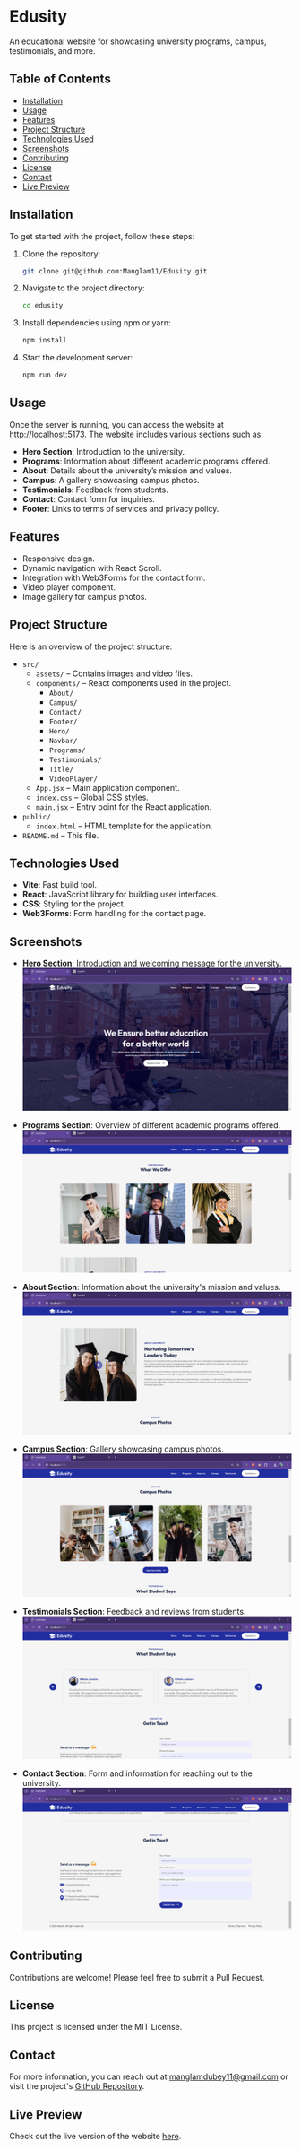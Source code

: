 # Edusity

An educational website for showcasing university programs, campus, testimonials, and more.

## Table of Contents

- [Installation](#installation)
- [Usage](#usage)
- [Features](#features)
- [Project Structure](#project-structure)
- [Technologies Used](#technologies-used)
- [Screenshots](#screenshots)
- [Contributing](#contributing)
- [License](#license)
- [Contact](#contact)
- [Live Preview](#live-preview)

## Installation

To get started with the project, follow these steps:

1. Clone the repository:

   ```bash
   git clone git@github.com:Manglam11/Edusity.git

   ```

2. Navigate to the project directory:

   ```bash
   cd edusity

   ```

3. Install dependencies using npm or yarn:

   ```bash
   npm install

   ```

4. Start the development server:

   ```bash
   npm run dev

   ```

## Usage

Once the server is running, you can access the website at [http://localhost:5173](http://localhost:5173). The website includes various sections such as:

- **Hero Section**: Introduction to the university.
- **Programs**: Information about different academic programs offered.
- **About**: Details about the university’s mission and values.
- **Campus**: A gallery showcasing campus photos.
- **Testimonials**: Feedback from students.
- **Contact**: Contact form for inquiries.
- **Footer**: Links to terms of services and privacy policy.

## Features

- Responsive design.
- Dynamic navigation with React Scroll.
- Integration with Web3Forms for the contact form.
- Video player component.
- Image gallery for campus photos.

## Project Structure

Here is an overview of the project structure:

- `src/`
  - `assets/` – Contains images and video files.
  - `components/` – React components used in the project.
    - `About/`
    - `Campus/`
    - `Contact/`
    - `Footer/`
    - `Hero/`
    - `Navbar/`
    - `Programs/`
    - `Testimonials/`
    - `Title/`
    - `VideoPlayer/`
  - `App.jsx` – Main application component.
  - `index.css` – Global CSS styles.
  - `main.jsx` – Entry point for the React application.
- `public/`
  - `index.html` – HTML template for the application.
- `README.md` – This file.

## Technologies Used

- **Vite**: Fast build tool.
- **React**: JavaScript library for building user interfaces.
- **CSS**: Styling for the project.
- **Web3Forms**: Form handling for the contact page.

## Screenshots

- **Hero Section**: Introduction and welcoming message for the university.
  ![Hero Section](./src/assets/ss/1.png)

- **Programs Section**: Overview of different academic programs offered.
  ![Programs Section](./src/assets/ss/2.png)

- **About Section**: Information about the university's mission and values.
  ![About Section](./src/assets/ss/3.png)

- **Campus Section**: Gallery showcasing campus photos.
  ![Campus Section](./src/assets/ss/4.png)

- **Testimonials Section**: Feedback and reviews from students.
  ![Testimonials Section](./src/assets/ss/5.png)

- **Contact Section**: Form and information for reaching out to the university.
  ![Contact Section](./src/assets/ss/6.png)

## Contributing

Contributions are welcome! Please feel free to submit a Pull Request.

## License

This project is licensed under the MIT License.

## Contact

For more information, you can reach out at [manglamdubey11@gmail.com](mailto:your-email@example.com) or visit the project's [GitHub Repository](https://github.com/Manglam11/Edusity.git).

## Live Preview

Check out the live version of the website [here](https://manglam11.github.io/Edusity/).
